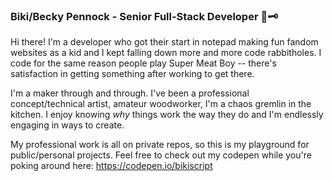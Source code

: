 ### Biki/Becky Pennock - Senior Full-Stack Developer 🐝🗝️

Hi there! I'm a developer who got their start in notepad making fun fandom websites as a kid and I kept falling down more and more code rabbitholes. I code for the same reason people play Super Meat Boy -- there's satisfaction in getting something after working to get there.

I'm a maker through and through. I've been a professional concept/technical artist, amateur woodworker, I'm a chaos gremlin in the kitchen. I enjoy knowing _why_ things work the way they do and I'm endlessly engaging in ways to create.

My professional work is all on private repos, so this is my playground for public/personal projects. Feel free to check out my codepen while you're poking around here:
https://codepen.io/bikiscript
